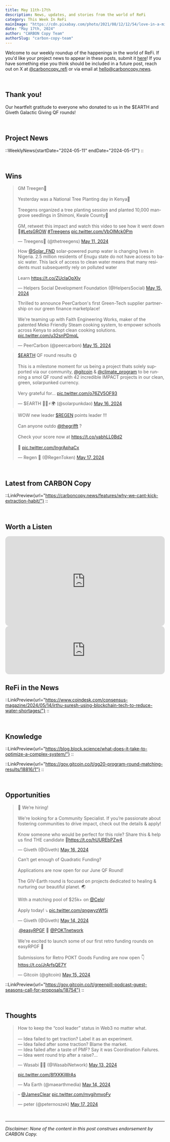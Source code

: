 ```yaml
---
title: May 11th-17th
description: News, updates, and stories from the world of ReFi
category: This Week In ReFi
mainImage: "https://cdn.pixabay.com/photo/2021/08/12/12/54/love-in-a-mist-6540738_1280.jpg"
date: "May 17th, 2024"
author: "CARBON Copy Team"
authorSlug: "carbon-copy-team"
---
```


Welcome to our weekly roundup of the happenings in the world of ReFi. If you'd like your project news to appear in these posts, submit it [here](https://baserow.io/form/Bvg1VhbZvYjYDyylflMoYvqPA7Gogg1GDeTjzO8ku-o)! If you have something else you think should be included in a future post, reach out on X at [@carboncopy_refi](https://x.com/carboncopy_refi) or via email at hello@carboncopy.news.

<br>

## Thank you!

Our heartfelt gratitude to everyone who donated to us in the $EARTH and Giveth Galactic Giving QF rounds!

<br>

## Project News

::WeeklyNews{startDate="2024-05-11" endDate="2024-05-17"}
::

<br>

## Wins

<blockquote class="twitter-tweet"><p lang="en" dir="ltr">GM Treegen🌳<br><br>Yesterday was a National Tree Planting day in Kenya🌱<br><br>Treegens organized a tree planting session and planted 10,000 mangrove seedlings in Shimoni, Kwale County🙌<br><br>GM, retweet this impact and watch this video to see how it went down💚<a href="https://twitter.com/hashtag/LetsGROW?src=hash&amp;ref_src=twsrc%5Etfw">#LetsGROW</a> <a href="https://twitter.com/hashtag/Treegens?src=hash&amp;ref_src=twsrc%5Etfw">#Treegens</a> <a href="https://t.co/VbOIMck0Pm">pic.twitter.com/VbOIMck0Pm</a></p>&mdash; Treegens🌳 (@thetreegens) <a href="https://twitter.com/thetreegens/status/1789173983360811140?ref_src=twsrc%5Etfw">May 11, 2024</a></blockquote>

<blockquote class="twitter-tweet"><p lang="en" dir="ltr">How <a href="https://twitter.com/Solar_FND?ref_src=twsrc%5Etfw">@Solar_FND</a> solar-powered pump water is changing lives in Nigeria. 2.5 million residents of Enugu state do not have access to basic water. This lack of access to clean water means that many residents must subsequently rely on polluted water <br><br>Learn <a href="https://t.co/ZUcIaOpXIv">https://t.co/ZUcIaOpXIv</a></p>&mdash; Helpers Social Development Foundation (@HelpersSocial) <a href="https://twitter.com/HelpersSocial/status/1790611346381234316?ref_src=twsrc%5Etfw">May 15, 2024</a></blockquote>

<blockquote class="twitter-tweet"><p lang="en" dir="ltr">Thrilled to announce PeerCarbon&#39;s first Green-Tech supplier partnership on our green finance marketplace!<br><br>We&#39;re teaming up with Faith Engineering Works, maker of the patented Meko Friendly Steam cooking system, to empower schools across Kenya to adopt clean cooking solutions. <a href="https://t.co/u32snPDmqL">pic.twitter.com/u32snPDmqL</a></p>&mdash; PeerCarbon (@peercarbon) <a href="https://twitter.com/peercarbon/status/1790718903175254467?ref_src=twsrc%5Etfw">May 15, 2024</a></blockquote>

<blockquote class="twitter-tweet"><p lang="en" dir="ltr"><a href="https://twitter.com/search?q=%24EARTH&amp;src=ctag&amp;ref_src=twsrc%5Etfw">$EARTH</a> QF round results 🌞<br><br>This is a milestone moment for us being a project thats solely supported via our community, <a href="https://twitter.com/gitcoin?ref_src=twsrc%5Etfw">@gitcoin</a> &amp; <a href="https://twitter.com/climate_program?ref_src=twsrc%5Etfw">@climate_program</a> to be running a smol QF round with 42 incredible IMPACT projects in our clean, green, solarpunked currency. <br><br>Very grateful for… <a href="https://t.co/o76ZV5OF93">pic.twitter.com/o76ZV5OF93</a></p>&mdash; $EARTH 🔆🌱⚡🌍 (@solarpunkdao) <a href="https://twitter.com/solarpunkdao/status/1791010265401594295?ref_src=twsrc%5Etfw">May 16, 2024</a></blockquote>

<blockquote class="twitter-tweet"><p lang="en" dir="ltr">WOW new leader <a href="https://twitter.com/search?q=%24REGEN&amp;src=ctag&amp;ref_src=twsrc%5Etfw">$REGEN</a> points leader !!!<br><br>Can anyone outdo <a href="https://twitter.com/thegrifft?ref_src=twsrc%5Etfw">@thegrifft</a> ?<br><br>Check your score now at <a href="https://t.co/yabhLL0Bd2">https://t.co/yabhLL0Bd2</a> <br><br>🍄 <a href="https://t.co/IngrAphaCx">pic.twitter.com/IngrAphaCx</a></p>&mdash; Regen 🍄 (@RegenToken) <a href="https://twitter.com/RegenToken/status/1791258662163341725?ref_src=twsrc%5Etfw">May 17, 2024</a></blockquote>

<br>

## Latest from CARBON Copy

::LinkPreview{url="https://carboncopy.news/features/why-we-cant-kick-extraction-habit/"}
::

<br>

## Worth a Listen

<iframe width="100%" style="border-radius:12px; aspect-ratio: 16/9" src="https://www.youtube.com/embed/ArOijiSE7P4?si=vVFtpJOriidnX8M7" title="YouTube video player" frameborder="0" allow="accelerometer; autoplay; clipboard-write; encrypted-media; gyroscope; picture-in-picture; web-share" referrerpolicy="strict-origin-when-cross-origin" allowfullscreen></iframe>

<br>

<iframe style="border-radius:12px" src="https://open.spotify.com/embed/episode/7dfbXfxnIIlpMs7bASLSSP?utm_source=generator" width="100%" height="152" frameBorder="0" allowfullscreen="" allow="autoplay; clipboard-write; encrypted-media; fullscreen; picture-in-picture" loading="lazy"></iframe>

<br>

## ReFi in the News

::LinkPreview{url="https://www.coindesk.com/consensus-magazine/2024/05/14/irthu-suresh-using-blockchain-tech-to-reduce-water-shortages/"}
::

<br>

## Knowledge

::LinkPreview{url="https://blog.block.science/what-does-it-take-to-optimize-a-complex-system/"}
::

<!-- ::LinkPreview{url="https://www.cifaralliance.org/news/cifar-alliance%3A-2023-annual-report"}
:: -->

::LinkPreview{url="https://gov.gitcoin.co/t/gg20-program-round-matching-results/18816/1"}
::

<br>

## Opportunities

<blockquote class="twitter-tweet"><p lang="en" dir="ltr">📢 We’re hiring!<br><br>We&#39;re looking for a Community Specialist. If you’re passionate about fostering communities to drive impact, check out the details &amp; apply! <br><br>Know someone who would be perfect for this role? Share this &amp; help us find THE candidate 💓<a href="https://t.co/hUUREbPZw4">https://t.co/hUUREbPZw4</a></p>&mdash; Giveth (@Giveth) <a href="https://twitter.com/Giveth/status/1791091739731591679?ref_src=twsrc%5Etfw">May 16, 2024</a></blockquote>

<blockquote class="twitter-tweet"><p lang="en" dir="ltr">Can’t get enough of Quadratic Funding?<br><br>Applications are now open for our June QF Round!<br><br>The GIV-Earth round is focused on projects dedicated to healing &amp; nurturing our beautiful planet. 🌏<br><br>With a matching pool of $25k+ on <a href="https://twitter.com/Celo?ref_src=twsrc%5Etfw">@Celo</a>!<br><br>Apply today! ⤵ <a href="https://t.co/qngwyzWf5i">pic.twitter.com/qngwyzWf5i</a></p>&mdash; Giveth (@Giveth) <a href="https://twitter.com/Giveth/status/1790366977799663630?ref_src=twsrc%5Etfw">May 14, 2024</a></blockquote>

<blockquote class="twitter-tweet"><p lang="en" dir="ltr">.<a href="https://twitter.com/Easyrpgf?ref_src=twsrc%5Etfw">@easyRPGF</a> 🤝 <a href="https://twitter.com/POKTnetwork?ref_src=twsrc%5Etfw">@POKTnetwork</a> <br><br>We&#39;re excited to launch some of our first retro funding rounds on easyRPGF 🫡 <br><br>Submissions for Retro POKT Goods Funding are now open 👇 <a href="https://t.co/JrArfsQE7Y">https://t.co/JrArfsQE7Y</a></p>&mdash; Gitcoin (@gitcoin) <a href="https://twitter.com/gitcoin/status/1790816093021384784?ref_src=twsrc%5Etfw">May 15, 2024</a></blockquote>

::LinkPreview{url="https://gov.gitcoin.co/t/greenpill-podcast-guest-seasons-call-for-proposals/18754"}
::

<br>

## Thoughts

<blockquote class="twitter-tweet"><p lang="en" dir="ltr">How to keep the “cool leader” status in Web3 no matter what.<br><br>— Idea failed to get traction? Label it as an experiment.<br>— Idea failed after some traction? Blame the market.<br>— Idea failed after a taste of PMF? Say it was Coordination Failures.<br>— Idea went round trip after a raise?…</p>&mdash; Wasabi 🥥🌴 (@WasabiNetwork) <a href="https://twitter.com/WasabiNetwork/status/1789875210075635902?ref_src=twsrc%5Etfw">May 13, 2024</a></blockquote>

<blockquote class="twitter-tweet"><p lang="zxx" dir="ltr"><a href="https://t.co/8fXKKjWrAs">pic.twitter.com/8fXKKjWrAs</a></p>&mdash; Ma Earth (@maearthmedia) <a href="https://twitter.com/maearthmedia/status/1790240837747855631?ref_src=twsrc%5Etfw">May 14, 2024</a></blockquote>

<blockquote class="twitter-tweet"><p lang="und" dir="ltr">– <a href="https://twitter.com/JamesClear?ref_src=twsrc%5Etfw">@JamesClear</a> <a href="https://t.co/mvgihmvoFy">pic.twitter.com/mvgihmvoFy</a></p>&mdash; peter (@peternoszek) <a href="https://twitter.com/peternoszek/status/1791287121887764481?ref_src=twsrc%5Etfw">May 17, 2024</a></blockquote>
    
<br>

***

*Disclaimer: None of the content in this post construes endorsement by CARBON Copy.*  
